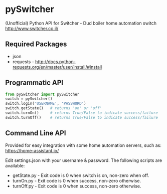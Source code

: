 # pySwitcher
(Unofficial) Python API for Switcher - Dud boiler home automation switch http://www.switcher.co.il/

Required Packages
-----------------
* json
* requests - http://docs.python-requests.org/en/master/user/install/#install

Programmatic API
----------------

```python
from pySwitcher import pySwitcher
switch = pySwitcher()
switch.login('USERNAME', 'PASSWORD')
switch.getState()   # returns 'on' or 'off'
switch.turnOn()     # returns True/False to indicate success/failure
switch.turnOff()    # returns True/False to indicate success/failure
```

Command Line API
----------------
Provided for easy integration with some home automation servers, such as: https://home-assistant.io/

Edit settings.json with your username & password. The following scripts are available:

* getState.py - Exit code is 0 when switch is on, non-zero when off.
* turnOn.py - Exit code is 0 when success, non-zero otherwise.
* turnOff.py - Exit code is 0 when success, non-zero otherwise.